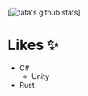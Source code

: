 [![tata's github stats](https://github-readme-stats.vercel.app/api?username=pf35301)]

# Likes :sparkles:
- C#
  - Unity
- Rust
